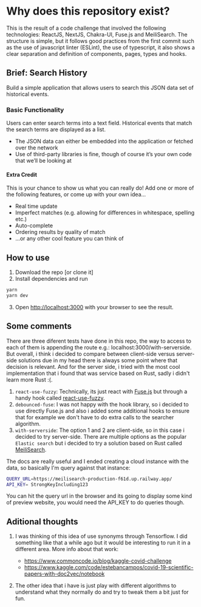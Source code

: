 # Why does this repository exist?

This is the result of a code challenge that involved the following technologies: ReactJS, NextJS, Chakra-UI, Fuse.js and MeiliSearch. The structure is simple, but it follows good practices from the first commit such as the use of javascript linter (ESLint), the use of typescript, it also shows a clear separation and definition of components, pages, types and hooks.

## Brief: Search History

Build a simple application that allows users to search this JSON data set of historical events.

### Basic Functionality

Users can enter search terms into a text field. Historical events that match the search terms are
displayed as a list.

- The JSON data can either be embedded into the application or fetched over the network
- Use of third-party libraries is fine, though of course it’s your own code that we’ll be
looking at

#### Extra Credit

This is your chance to show us what you can really do! Add one or more of the following
features, or come up with your own idea...

- Real time update
- Imperfect matches (e.g. allowing for differences in whitespace, spelling etc.)
- Auto-complete
- Ordering results by quality of match
- ...or any other cool feature you can think of

## How to use

1. Download the repo [or clone it]
2. Install dependencies and run

```bash
yarn
yarn dev
```

3. Open [http://localhost:3000](http://localhost:3000) with your browser to see the result.

## Some comments

There are three diferent tests have done in this repo, the way to access to each of them is appending the route e.g.: localhost:3000/with-serverside. But overall, i think i decided to compare between client-side versus server-side solutions due in my head there is always some point where that decision is relevant. And for the server side, i tried with the most cool implementation that i found that was service based on Rust, sadly i didn't learn more Rust :(.

1. `react-use-fuzzy`: Technically, its just react with [Fuse.js](https://fusejs.io/) but through a handy hook called [react-use-fuzzy](https://github.com/joshuatonga/react-use-fuzzy).
2. `debounced-fuse`: I was not happy with the hook library, so i decided to use directly Fuse.js and also i added some additional hooks to ensure that for example we don't have to do extra calls to the searcher algorithm.
3. `with-serverside`: The option 1 and 2 are client-side, so in this case i decided to try server-side. There are multiple options as the popular `Elastic search` but i decided to try a solution based on Rust called [MeiliSearch](https://www.meilisearch.com/).

The docs are really useful and I ended creating a cloud instance with the data, so basically I'm query against that instance:

```bash
QUERY_URL=https://meilisearch-production-f61d.up.railway.app/
API_KEY= StrongKeyIncluding123
```

You can hit the query url in the browser and its going to display some kind of preview website, you would need the API_KEY to do queries though.

## Aditional thoughts

1. I was thinking of this idea of use synonyms through Tensorflow. I did something like that a while ago but it would be interesting to run it in a different area. More info about that work:

    - <https://www.commoncode.io/blog/kaggle-covid-challenge>
    - <https://www.kaggle.com/code/estebancampos/covid-19-scientific-papers-with-doc2vec/notebook>

2. The other idea that i have is just play with different algorithms to understand what they normally do and try to tweak them a bit just for fun.
